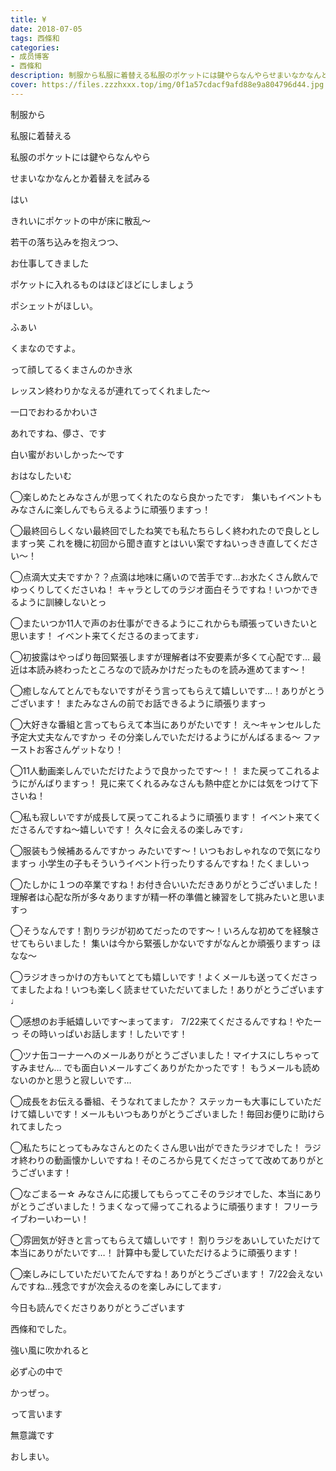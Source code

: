 ```yaml
---
title: ¥
date: 2018-07-05
tags: 西條和
categories: 
- 成员博客
- 西條和
description: 制服から私服に着替える私服のポケットには鍵やらなんやらせまいなかなんとか着替えを試みる...
cover: https://files.zzzhxxx.top/img/0f1a57cdacf9afd88e9a804796d44.jpg 
---
```












制服から










私服に着替える












私服のポケットには鍵やらなんやら










せまいなかなんとか着替えを試みる













はい












きれいにポケットの中が床に散乱〜












若干の落ち込みを抱えつつ、






お仕事してきました











ポケットに入れるものはほどほどにしましょう











ポシェットがほしい。













ふぁい













くまなのですよ。











って顔してるくまさんのかき氷














レッスン終わりかなえるが連れてってくれました〜












一口でおわるかわいさ












あれですね、儚さ、です










白い蜜がおいしかった〜です
















おはなしたいむ


◯楽しめたとみなさんが思ってくれたのなら良かったです♩
集いもイベントもみなさんに楽しんでもらえるように頑張りますっ！





◯最終回らしくない最終回でしたね笑でも私たちらしく終われたので良しとしますっ笑
これを機に初回から聞き直すとはいい案ですねいっきき直してください〜！






◯点滴大丈夫ですか？？点滴は地味に痛いので苦手です…お水たくさん飲んでゆっくりしてくださいね！
キャラとしてのラジオ面白そうですね！いつかできるように訓練しないとっ







◯またいつか11人で声のお仕事ができるようにこれからも頑張っていきたいと思います！
イベント来てくださるのまってます♩






◯初披露はやっぱり毎回緊張しますが理解者は不安要素が多くて心配です…
最近は本読み終わったところなので読みかけだったものを読み進めてます〜！







◯癒しなんてとんでもないですがそう言ってもらえて嬉しいです…！ありがとうございます！
またみなさんの前でお話できるように頑張りますっ





◯大好きな番組と言ってもらえて本当にありがたいです！
え〜キャンセルした予定大丈夫なんですかっ
その分楽しんでいただけるようにがんばるまる〜
ファーストお客さんゲットなり！








◯11人動画楽しんでいただけたようで良かったです〜！！
また戻ってこれるようにがんばりますっ！
見に来てくれるみなさんも熱中症とかには気をつけて下さいね！






◯私も寂しいですが成長して戻ってこれるように頑張ります！
イベント来てくださるんですね〜嬉しいです！
久々に会えるの楽しみです♩





◯服装もう候補あるんですかっ
みたいです〜！いつもおしゃれなので気になりますっ
小学生の子もそういうイベント行ったりするんですね！たくましいっ






◯たしかに１つの卒業ですね！お付き合いいただきありがとうございました！
理解者は心配な所が多々ありますが精一杯の準備と練習をして挑みたいと思いますっ







◯そうなんです！割りラジが初めてだったのです〜！いろんな初めてを経験させてもらいました！
集いは今から緊張しかないですがなんとか頑張りますっ
ほなな〜






◯ラジオきっかけの方もいてとても嬉しいです！よくメールも送ってくださってましたよね！いつも楽しく読ませていただいてました！ありがとうございます♩







◯感想のお手紙嬉しいです〜まってます♩
7/22来てくださるんですね！やたーっ
その時いっぱいお話します！したいです！






◯ツナ缶コーナーへのメールありがとうございました！マイナスにしちゃってすみません…
でも面白いメールすごくありがたかったです！
もうメールも読めないのかと思うと寂しいです…







◯成長をお伝える番組、そうなれてましたか？
ステッカーも大事にしていただけて嬉しいです！メールもいつもありがとうございました！毎回お便りに助けられてましたっ







◯私たちにとってもみなさんとのたくさん思い出ができたラジオでした！
ラジオ終わりの動画懐かしいですね！そのころから見てくださってて改めてありがとうございます！






◯なごまるー☆
みなさんに応援してもらってこそのラジオでした、本当にありがとうございました！うまくなって帰ってこれるように頑張ります！
フリーライブわーいわーい！





◯雰囲気が好きと言ってもらえて嬉しいです！
割りラジをあいしていただけて本当にありがたいです…！
計算中も愛していただけるように頑張ります！





◯楽しみにしていただいてたんですね！ありがとうございます！
7/22会えないんですね…残念ですが次会えるのを楽しみにしてます♩










今日も読んでくださりありがとうございます












西條和でした。





強い風に吹かれると






必ず心の中で







かっぜっ。







って言います









無意識です










おしまい。


